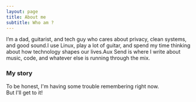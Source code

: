 ```yaml
---
layout: page
title: About me
subtitle: Who am ?
---
```


I’m a dad, guitarist, and tech guy who cares about privacy, clean systems, and good sound.I use Linux, play a lot of guitar, and spend my time thinking about how technology shapes our lives.Aux Send is where I write about music, code, and whatever else is running through the mix.

### My story

To be honest, I'm having some trouble remembering right now.  
But I'll get to it!
